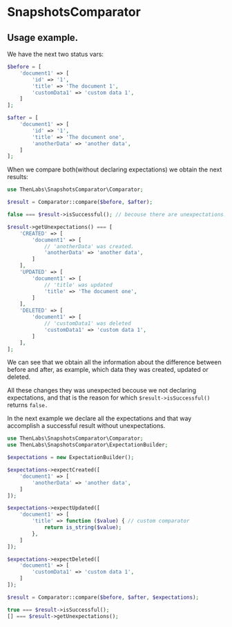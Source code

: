 
# SnapshotsComparator

## Usage example.

We have the next two status vars:

```php
$before = [
    'document1' => [
        'id' => '1',
        'title' => 'The document 1',
        'customData1' => 'custom data 1',
    ]
];

$after = [
    'document1' => [
        'id' => '1',
        'title' => 'The document one',
        'anotherData' => 'another data',
    ]
];
```

When we compare both(without declaring expectations) we obtain the next results:

```php
use ThenLabs\SnapshotsComparator\Comparator;

$result = Comparator::compare($before, $after);

false === $result->isSuccessful(); // becouse there are unexpectations.

$result->getUnexpectations() === [
    'CREATED' => [
        'document1' => [
            // 'anotherData' was created.
            'anotherData' => 'another data',
        ]
    ],
    'UPDATED' => [
        'document1' => [
            // 'title' was updated
            'title' => 'The document one',
        ]
    ],
    'DELETED' => [
        'document1' => [
            // 'customData1' was deleted
            'customData1' => 'custom data 1',
        ]
    ],
];
```

We can see that we obtain all the information about the difference between before and after, as example, which data they was created, updated or deleted.

All these changes they was unexpected becouse we not declaring expectations, and that is the reason for which `$result->isSuccessful()` returns `false.`

In the next example we declare all the expectations and that way accomplish a successful result without unexpectations.

```php
use ThenLabs\SnapshotsComparator\Comparator;
use ThenLabs\SnapshotsComparator\ExpectationBuilder;

$expectations = new ExpectationBuilder();

$expectations->expectCreated([
    'document1' => [
        'anotherData' => 'another data',
    ]
]);

$expectations->expectUpdated([
    'document1' => [
        'title' => function ($value) { // custom comparator
            return is_string($value);
        },
    ]
]);

$expectations->expectDeleted([
    'document1' => [
        'customData1' => 'custom data 1',
    ]
]);

$result = Comparator::compare($before, $after, $expectations);

true === $result->isSuccessful();
[] === $result->getUnexpectations();
```